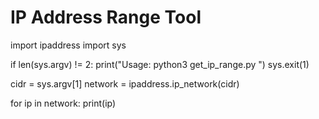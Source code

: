 # IP Address Range Tool
import ipaddress
import sys

if len(sys.argv) != 2:
    print("Usage: python3 get_ip_range.py <CIDR>")
    sys.exit(1)

cidr = sys.argv[1]
network = ipaddress.ip_network(cidr)

for ip in network:
    print(ip)
